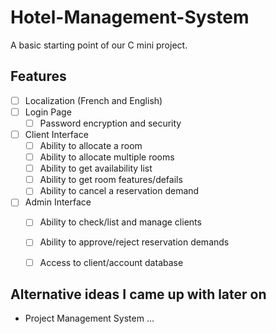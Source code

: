 # Hotel-Management-System
A basic starting point of our C mini project.

## Features
- [ ] Localization (French and English)
- [ ] Login Page
  - [ ] Password encryption and security
- [ ] Client Interface
  - [ ] Ability to allocate a room
  - [ ] Ability to allocate multiple rooms
  - [ ] Ability to get availability list
  - [ ] Ability to get room features/defails
  - [ ] Ability to cancel a reservation demand
- [ ] Admin Interface
  - [ ] Ability to check/list and manage clients
  - [ ] Ability to approve/reject reservation demands
  - [ ] Access to client/account database
  
  
 ## Alternative ideas I came up with later on
 - Project Management System
 ...
